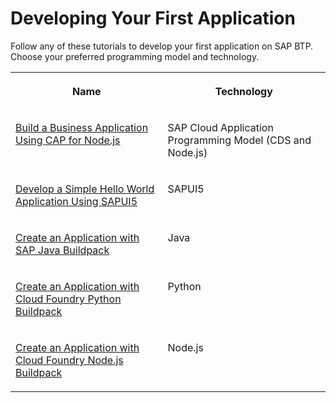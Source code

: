 <!-- loiobc8d5c0598774f87a54cb63cb6abecc6 -->

# Developing Your First Application

 Follow any of these tutorials to develop your first application on SAP BTP. Choose your preferred programming model and technology. 




<table>
<tr>
<th valign="top">

Name



</th>
<th valign="top">

Technology



</th>
</tr>
<tr>
<td valign="top">

[Build a Business Application Using CAP for Node.js](https://developers.sap.com/mission.cp-starter-extensions-cap.html)



</td>
<td valign="top">

SAP Cloud Application Programming Model \(CDS and Node.js\)



</td>
</tr>
<tr>
<td valign="top">

[Develop a Simple Hello World Application Using SAPUI5](https://sapui5.hana.ondemand.com/#docs/guide/592f36fd077b45349a67dcb3efb46ab1.html)



</td>
<td valign="top">

SAPUI5



</td>
</tr>
<tr>
<td valign="top">

[Create an Application with SAP Java Buildpack](https://developers.sap.com/tutorials/btp-cf-buildpacks-java-create.html)



</td>
<td valign="top">

Java



</td>
</tr>
<tr>
<td valign="top">

[Create an Application with Cloud Foundry Python Buildpack](https://developers.sap.com/tutorials/btp-cf-buildpacks-python-create.html)



</td>
<td valign="top">

Python



</td>
</tr>
<tr>
<td valign="top">

[Create an Application with Cloud Foundry Node.js Buildpack](https://developers.sap.com/tutorials/btp-cf-buildpacks-node-create.html)



</td>
<td valign="top">

Node.js



</td>
</tr>
</table>

